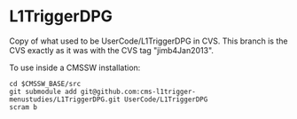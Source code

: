 L1TriggerDPG
============

Copy of what used to be UserCode/L1TriggerDPG in CVS. This branch is the CVS exactly as it
was with the CVS tag "jimb4Jan2013".

To use inside a CMSSW installation:

    cd $CMSSW_BASE/src
    git submodule add git@github.com:cms-l1trigger-menustudies/L1TriggerDPG.git UserCode/L1TriggerDPG
    scram b
